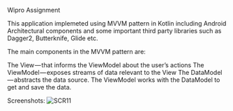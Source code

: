Wipro Assignment

This application implemeted using MVVM pattern in Kotlin including Android Architectural components and some important third party libraries such as Dagger2, Butterknife, Glide etc.

The main components in the MVVM pattern are:

The View — that informs the ViewModel about the user’s actions
The ViewModel — exposes streams of data relevant to the View
The DataModel — abstracts the data source. The ViewModel works with the DataModel to get and save the data.

Screenshots:
![SCR11](https://user-images.githubusercontent.com/25319743/61197979-33eed800-a6f5-11e9-8440-aca3e1cbb4bd.png)
